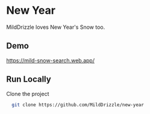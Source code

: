 # New Year

MildDrizzle loves New Year's Snow too.


## Demo

https://mild-snow-search.web.app/

## Run Locally

Clone the project

```bash
  git clone https://github.com/MildDrizzle/new-year
```
